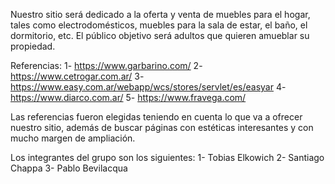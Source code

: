 Nuestro sitio será dedicado a la oferta y venta de muebles para el hogar, tales como electrodomésticos, muebles para la sala de estar, el baño, el dormitorio, etc.
El público objetivo será adultos que quieren amueblar su propiedad.

Referencias: 
 1- https://www.garbarino.com/
 2- https://www.cetrogar.com.ar/
 3- https://www.easy.com.ar/webapp/wcs/stores/servlet/es/easyar
 4- https://www.diarco.com.ar/
 5- https://www.fravega.com/

Las referencias fueron elegidas teniendo en cuenta lo que va a ofrecer nuestro sitio, además de buscar páginas con estéticas interesantes y con mucho margen de ampliación.

Los integrantes del grupo son los siguientes:
1- Tobias Elkowich
2- Santiago Chappa
3- Pablo Bevilacqua
